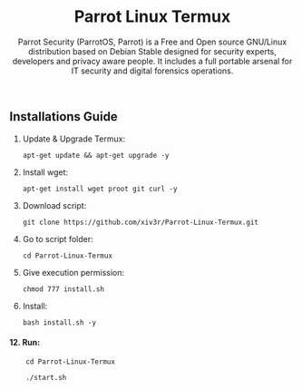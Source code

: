 # <h1 align="center">Parrot Linux Termux</h1>
<p align="center"> Parrot Security (ParrotOS, Parrot) is a Free and Open source GNU/Linux distribution based on Debian Stable designed for security experts, developers and privacy aware people. It includes a full portable arsenal for IT security and digital forensics operations.</p>

<br>

## Installations Guide


1. Update & Upgrade Termux:

       apt-get update && apt-get upgrade -y
   
3. Install wget:

       apt-get install wget proot git curl -y
   
4. Download script:

       git clone https://github.com/xiv3r/Parrot-Linux-Termux.git


7. Go to script folder:

       cd Parrot-Linux-Termux
  
10. Give execution permission:

        chmod 777 install.sh
    
11. Install:

        bash install.sh -y


#### 12. Run:

        cd Parrot-Linux-Termux
         
        ./start.sh
